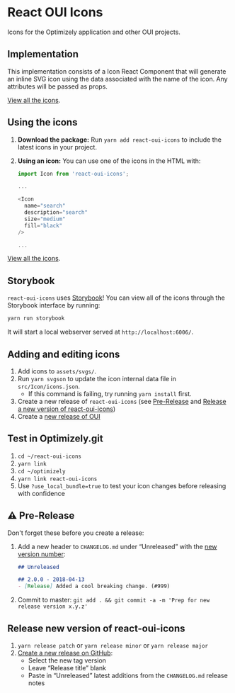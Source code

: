 # React OUI Icons

Icons for the Optimizely application and other OUI projects.

## Implementation

This implementation consists of a Icon React Component that will generate an inline SVG icon using the data associated with the name of the icon. Any attributes will be passed as props.

[View all the icons](https://github.com/optimizely/react-oui-icons).

## Using the icons

1. **Download the package:** Run `yarn add react-oui-icons` to include the latest icons in your project.

2. **Using an icon:** You can use one of the icons in the HTML with:

    ```javascript
    import Icon from 'react-oui-icons';

    ...

    <Icon
      name="search"
      description="search"
      size="medium"
      fill="black"
    />

    ...
    ```

[View all the icons](http://optimizely.github.io/oui/storybook/?knob-href=http%3A%2F%2Fgoogle.com&knob-defaultValue=some%20default%20value&knob-direction=up&knob-default=Link&knob-reverse=Link%20Reverse&knob-color=black&knob-dark=Link%20Dark&knob-max=50&knob-type=text&knob-bad-news=Link%20Bad%20News&knob-isDropdown=true&knob-maxLength=250&knob-muted=Link%20Muted&knob-children=Link&knob-size=medium&knob-style=default&knob-min=10&knob-placeholder=just%20a%20placeholder&knob-Label=&selectedKind=Icons&selectedStory=all%20icons&full=0&addons=1&stories=1&panelRight=1&addonPanel=storybook%2Factions%2Factions-panel).

## Storybook
`react-oui-icons` uses [Storybook](https://storybook.js.org/)! You can view all of the icons through the Storybook interface by running:

```sh
yarn run storybook
```

It will start a local webserver served at `http://localhost:6006/`.

## Adding and editing icons

1. Add icons to `assets/svgs/`.
2. Run `yarn svgson` to update the icon internal data file in `src/Icon/icons.json`.
    - If this command is failing, try running `yarn install` first.
3. Create a new release of `react-oui-icons` (see [Pre-Release](https://github.com/optimizely/react-oui-icons#warning-pre-release) and [Release a new version of react-oui-icons](https://github.com/optimizely/react-oui-icons#release-new-version-of-react-oui-icons))
4. Create a [new release of OUI](https://github.com/optimizely/oui/blob/devel/CONTRIBUTING.md)

## Test in Optimizely.git

1. `cd ~/react-oui-icons`
2. `yarn link`
3. `cd ~/optimizely`
4. `yarn link react-oui-icons`
5. Use `?use_local_bundle=true` to test your icon changes before releasing with confidence

## :warning: Pre-Release

Don't forget these before you create a release:

1. Add a new header to `CHANGELOG.md` under “Unreleased” with the [new version number](https://medium.com/design-optimizely/how-to-version-your-ui-library-1c7a1b7ee23a):

    ```md
    ## Unreleased

    ## 2.0.0 - 2018-04-13
    - [Release] Added a cool breaking change. (#999)
    ```
2. Commit to master: `git add . && git commit -a -m 'Prep for new release version x.y.z'`

## Release new version of react-oui-icons

1. `yarn release patch` or `yarn release minor` or `yarn release major`
2. [Create a new release on GitHub](https://github.com/optimizely/react-oui-icons/releases/new):
    * Select the new tag version
    * Leave “Release title” blank
    * Paste in “Unreleased” latest additions from the `CHANGELOG.md` release notes
